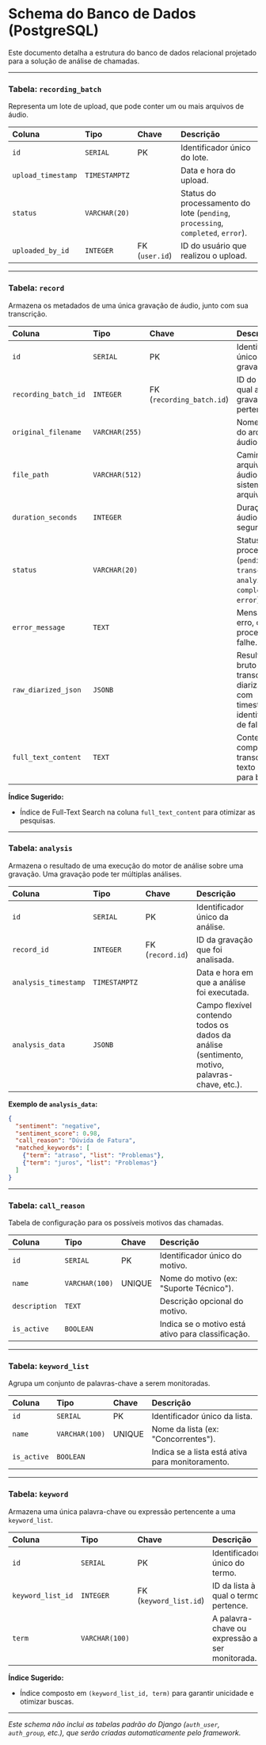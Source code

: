 # Schema do Banco de Dados (PostgreSQL)

Este documento detalha a estrutura do banco de dados relacional projetado para a solução de análise de chamadas.

---

### Tabela: `recording_batch`

Representa um lote de upload, que pode conter um ou mais arquivos de áudio.

| Coluna             | Tipo          | Chave           | Descrição                                                                     |
| :----------------- | :------------ | :-------------- | :---------------------------------------------------------------------------- |
| `id`               | `SERIAL`      | PK              | Identificador único do lote.                                                  |
| `upload_timestamp` | `TIMESTAMPTZ` |                 | Data e hora do upload.                                                        |
| `status`           | `VARCHAR(20)` |                 | Status do processamento do lote (`pending`, `processing`, `completed`, `error`). |
| `uploaded_by_id`   | `INTEGER`     | FK (`user.id`)  | ID do usuário que realizou o upload.                                          |

---

### Tabela: `record`

Armazena os metadados de uma única gravação de áudio, junto com sua transcrição.

| Coluna                | Tipo           | Chave                      | Descrição                                                                                   |
| :-------------------- | :------------- | :------------------------- | :------------------------------------------------------------------------------------------ |
| `id`                  | `SERIAL`       | PK                         | Identificador único da gravação.                                                            |
| `recording_batch_id`  | `INTEGER`      | FK (`recording_batch.id`)  | ID do lote ao qual a gravação pertence.                                                     |
| `original_filename`   | `VARCHAR(255)` |                            | Nome original do arquivo de áudio.                                                          |
| `file_path`           | `VARCHAR(512)` |                            | Caminho do arquivo de áudio no sistema de arquivos.                                         |
| `duration_seconds`    | `INTEGER`      |                            | Duração do áudio em segundos.                                                               |
| `status`              | `VARCHAR(20)`  |                            | Status do processamento (`pending`, `transcribing`, `analyzing`, `completed`, `error`).     |
| `error_message`       | `TEXT`         |                            | Mensagem de erro, caso o processamento falhe.                                               |
| `raw_diarized_json`   | `JSONB`        |                            | Resultado bruto da transcrição e diarização, com timestamps e identificação de falantes.    |
| `full_text_content`   | `TEXT`         |                            | Conteúdo completo da transcrição em texto puro, para buscas.                                |

**Índice Sugerido:**
*   Índice de Full-Text Search na coluna `full_text_content` para otimizar as pesquisas.

---

### Tabela: `analysis`

Armazena o resultado de uma execução do motor de análise sobre uma gravação. Uma gravação pode ter múltiplas análises.

| Coluna               | Tipo          | Chave           | Descrição                                                                                     |
| :------------------- | :------------ | :-------------- | :-------------------------------------------------------------------------------------------- |
| `id`                 | `SERIAL`      | PK              | Identificador único da análise.                                                               |
| `record_id`          | `INTEGER`     | FK (`record.id`) | ID da gravação que foi analisada.                                                             |
| `analysis_timestamp` | `TIMESTAMPTZ`   |                 | Data e hora em que a análise foi executada.                                                   |
| `analysis_data`      | `JSONB`       |                 | Campo flexível contendo todos os dados da análise (sentimento, motivo, palavras-chave, etc.). |

**Exemplo de `analysis_data`:**
```json
{
  "sentiment": "negative",
  "sentiment_score": 0.98,
  "call_reason": "Dúvida de Fatura",
  "matched_keywords": [
    {"term": "atraso", "list": "Problemas"},
    {"term": "juros", "list": "Problemas"}
  ]
}
```

---

### Tabela: `call_reason`

Tabela de configuração para os possíveis motivos das chamadas.

| Coluna        | Tipo          | Chave    | Descrição                                         |
| :------------ | :------------ | :------- | :------------------------------------------------ |
| `id`          | `SERIAL`      | PK       | Identificador único do motivo.                    |
| `name`        | `VARCHAR(100)`| UNIQUE   | Nome do motivo (ex: "Suporte Técnico").         |
| `description` | `TEXT`        |          | Descrição opcional do motivo.                     |
| `is_active`   | `BOOLEAN`     |          | Indica se o motivo está ativo para classificação. |

---

### Tabela: `keyword_list`

Agrupa um conjunto de palavras-chave a serem monitoradas.

| Coluna      | Tipo          | Chave  | Descrição                                  |
| :---------- | :------------ | :----- | :----------------------------------------- |
| `id`        | `SERIAL`      | PK     | Identificador único da lista.              |
| `name`      | `VARCHAR(100)`| UNIQUE | Nome da lista (ex: "Concorrentes").        |
| `is_active` | `BOOLEAN`     |        | Indica se a lista está ativa para monitoramento. |

---

### Tabela: `keyword`

Armazena uma única palavra-chave ou expressão pertencente a uma `keyword_list`.

| Coluna          | Tipo           | Chave                  | Descrição                                  |
| :-------------- | :------------- | :--------------------- | :----------------------------------------- |
| `id`            | `SERIAL`       | PK                     | Identificador único do termo.              |
| `keyword_list_id` | `INTEGER`      | FK (`keyword_list.id`) | ID da lista à qual o termo pertence.       |
| `term`          | `VARCHAR(100)` |                        | A palavra-chave ou expressão a ser monitorada. |

**Índice Sugerido:**
*   Índice composto em `(keyword_list_id, term)` para garantir unicidade e otimizar buscas.

---

*Este schema não inclui as tabelas padrão do Django (`auth_user`, `auth_group`, etc.), que serão criadas automaticamente pelo framework.*
